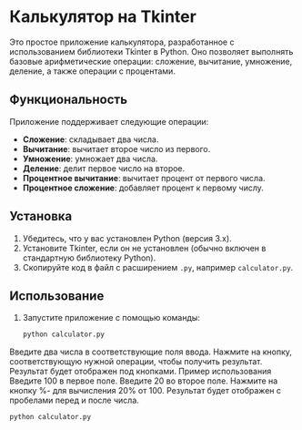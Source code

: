 # Калькулятор на Tkinter

Это простое приложение калькулятора, разработанное с использованием библиотеки Tkinter в Python. Оно позволяет выполнять базовые арифметические операции: сложение, вычитание, умножение, деление, а также операции с процентами.

## Функциональность

Приложение поддерживает следующие операции:

- **Сложение**: складывает два числа.
- **Вычитание**: вычитает второе число из первого.
- **Умножение**: умножает два числа.
- **Деление**: делит первое число на второе.
- **Процентное вычитание**: вычитает процент от первого числа.
- **Процентное сложение**: добавляет процент к первому числу.

## Установка

1. Убедитесь, что у вас установлен Python (версия 3.x).
2. Установите Tkinter, если он не установлен (обычно включен в стандартную библиотеку Python).
3. Скопируйте код в файл с расширением `.py`, например `calculator.py`.

## Использование

1. Запустите приложение с помощью команды:
   ```bash
   python calculator.py
Введите два числа в соответствующие поля ввода.
Нажмите на кнопку, соответствующую нужной операции, чтобы получить результат.
Результат будет отображен под кнопками.
Пример использования
Введите 100 в первое поле.
Введите 20 во второе поле.
Нажмите на кнопку %- для вычисления 20% от 100.
Результат будет отображен с пробелами перед и после числа.
   ```bash
   python calculator.py
